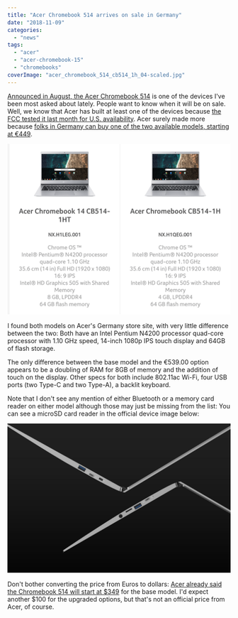 ```yaml
---
title: "Acer Chromebook 514 arrives on sale in Germany"
date: "2018-11-09"
categories: 
  - "news"
tags: 
  - "acer"
  - "acer-chromebook-15"
  - "chromebooks"
coverImage: "acer_chromebook_514_cb514_1h_04-scaled.jpg"
---
```


[Announced in August, the Acer Chromebook 514](https://www.aboutchromebooks.com/news/acer-chromebook-514-is-a-14-inch-laptop-with-gorilla-glass-trackpad-starting-at-349/) is one of the devices I've been most asked about lately. People want to know when it will be on sale. Well, we know that Acer has built at least one of the devices because [the FCC tested it last month for U.S. availability](https://www.aboutchromebooks.com/news/acer-chromebook-cb-514-specs-release-date-october/). Acer surely made more because [folks in Germany can buy one of the two available models, starting at €449](https://www.acer.com/ac/de/DE/content/models/laptops/acerchromebook514).

[![](images/Acer-Chromebook-514-Germany.png)](https://www.aboutchromebooks.com/news/acer-chromebook-514-arrives-on-sale-in-germany/attachment/acer-chromebook-514-germany/)

I found both models on Acer's Germany store site, with very little difference between the two: Both have an Intel Pentium N4200 processor quad-core processor with 1.10 GHz speed, 14-inch 1080p IPS touch display and 64GB of flash storage.

The only difference between the base model and the €539.00 option appears to be a doubling of RAM for 8GB of memory and the addition of touch on the display. Other specs for both include 802.11ac Wi-Fi, four USB ports (two Type-C and two Type-A), a backlit keyboard.

Note that I don't see any mention of either Bluetooth or a memory card reader on either model although those may just be missing from the list: You can see a microSD card reader in the official device image below:

[![](images/Chromebook_514_Santafe_06_large.png)](https://www.aboutchromebooks.com/news/acer-chromebook-514-arrives-on-sale-in-germany/attachment/chromebook_514_santafe_06_large/)

Don't bother converting the price from Euros to dollars: [Acer already said the Chromebook 514 will start at $349](https://www.aboutchromebooks.com/news/acer-chromebook-514-is-a-14-inch-laptop-with-gorilla-glass-trackpad-starting-at-349/) for the base model. I'd expect another $100 for the upgraded options, but that's not an official price from Acer, of course.
